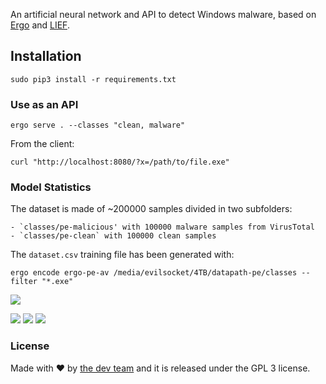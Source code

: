 An artificial neural network and API to detect Windows malware, based on [Ergo](https://github.com/evilsocket/ergo) and [LIEF](https://lief.quarkslab.com/).

## Installation

    sudo pip3 install -r requirements.txt

### Use as an API

    ergo serve . --classes "clean, malware"

From the client:

    curl "http://localhost:8080/?x=/path/to/file.exe"

### Model Statistics

The dataset is made of ~200000 samples divided in two subfolders:

    - `classes/pe-malicious' with 100000 malware samples from VirusTotal
    - `classes/pe-clean` with 100000 clean samples
    
The `dataset.csv` training file has been generated with:

    ergo encode ergo-pe-av /media/evilsocket/4TB/datapath-pe/classes --filter "*.exe"

<img src="https://raw.githubusercontent.com/evilsocket/ergo-pe-av/master/history.png"/>

<img src="https://raw.githubusercontent.com/evilsocket/ergo-pe-av/master/training_cm.png"/> <img src="https://raw.githubusercontent.com/evilsocket/ergo-pe-av/master/test_cm.png"/> <img src="https://raw.githubusercontent.com/evilsocket/ergo-pe-av/master/validation_cm.png"/>

### License

Made with ♥  by [the dev team](https://github.com/evilsocket/ergo-pe-av/graphs/contributors) and it is released under the GPL 3 license.

